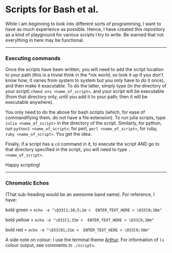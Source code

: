 # Scripts for Bash et al.

While I am beginning to look into different sorts of programming, I want to have as much experience as possible.  Hence, I have created this repository as a kind of playground for various scripts I try to write.  Be warned that not everything in here may be functional.

---

### Executing commands

Once the scripts have been written, you will need to add the script location to your path (this is a trivial think in the *nix world, so look it up if you don't know how; it varies from system to system but you only have to do it once), and then make it exacutable.  To do the latter, simply type (in the directory of your script) `chmod u+x <name_of_script>`, and your script will be executable (from that directory only, until you add it to your path; then it will be executable anywhere).

You only need to do the above for bash scripts (which, for ease of commandifying them, do not have a file extension).  To run julia scripts, type `julia <name_of_script>` in the directory of the script.  Similarly, for python, run `python3 <name_of_script>`; for perl, `perl <name_of_script>`, for ruby, `ruby <name_of_script>`.  You get the idea.

Finally, if a script has a `cd` command in it, to execute the script AND go to that directory specified in the script, you will need to type `. <name_of_script>`.

Happy scripting!

---

### Chromatic Echos

(That sub-heading would be an awesome band name).  For reference, I have:

bold green = `echo -e "\033[1;38;5;2m <  ENTER_TEXT_HERE > \033[0;38m"`

bold yellow = `echo -e "\033[1;33m <  ENTER_TEXT_HERE > \033[0;38m"`

bold red = `echo -e "\033[01;31m <  ENTER_TEXT_HERE > \033[0;38m"`

A side note on colour: I use the terminal theme [Arthur](https://github.com/lysyi3m/macos-terminal-themes).  For information of `ls` colour output, see comments in `./scripts`.

